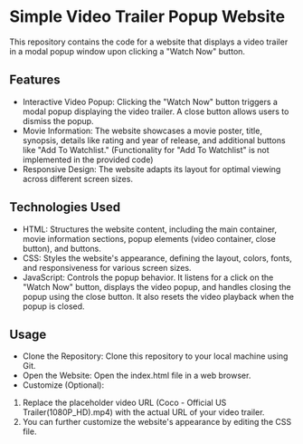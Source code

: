 # Simple Video Trailer Popup Website
This repository contains the code for a website that displays a video trailer in a modal popup window upon clicking a "Watch Now" button.

## Features
* Interactive Video Popup: Clicking the "Watch Now" button triggers a modal popup displaying the video trailer. A close button allows users to dismiss the popup.
* Movie Information: The website showcases a movie poster, title, synopsis, details like rating and year of release, and additional buttons like "Add To Watchlist." (Functionality for "Add To Watchlist" is not implemented in the provided code)
* Responsive Design: The website adapts its layout for optimal viewing across different screen sizes.
## Technologies Used
* HTML: Structures the website content, including the main container, movie information sections, popup elements (video container, close button), and buttons.
* CSS: Styles the website's appearance, defining the layout, colors, fonts, and responsiveness for various screen sizes.
* JavaScript: Controls the popup behavior. It listens for a click on the "Watch Now" button, displays the video popup, and handles closing the popup using the close button. It also resets the video playback when the popup is closed.
## Usage
* Clone the Repository: Clone this repository to your local machine using Git.
* Open the Website: Open the index.html file in a web browser.
* Customize (Optional):
1. Replace the placeholder video URL (Coco - Official US Trailer(1080P_HD).mp4) with the actual URL of your video trailer.
2. You can further customize the website's appearance by editing the CSS file.
